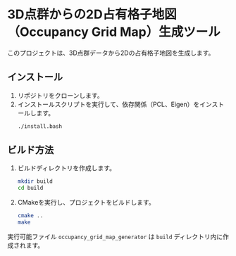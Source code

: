 # 3D点群からの2D占有格子地図（Occupancy Grid Map）生成ツール

このプロジェクトは、3D点群データから2Dの占有格子地図を生成します。

## インストール

1.  リポジトリをクローンします。
2.  インストールスクリプトを実行して、依存関係（PCL、Eigen）をインストールします。
    ```bash
    ./install.bash
    ```

## ビルド方法

1.  ビルドディレクトリを作成します。
    ```bash
    mkdir build
    cd build
    ```
2.  CMakeを実行し、プロジェクトをビルドします。
    ```bash
    cmake ..
    make
    ```
実行可能ファイル `occupancy_grid_map_generator` は `build` ディレクトリ内に作成されます。
